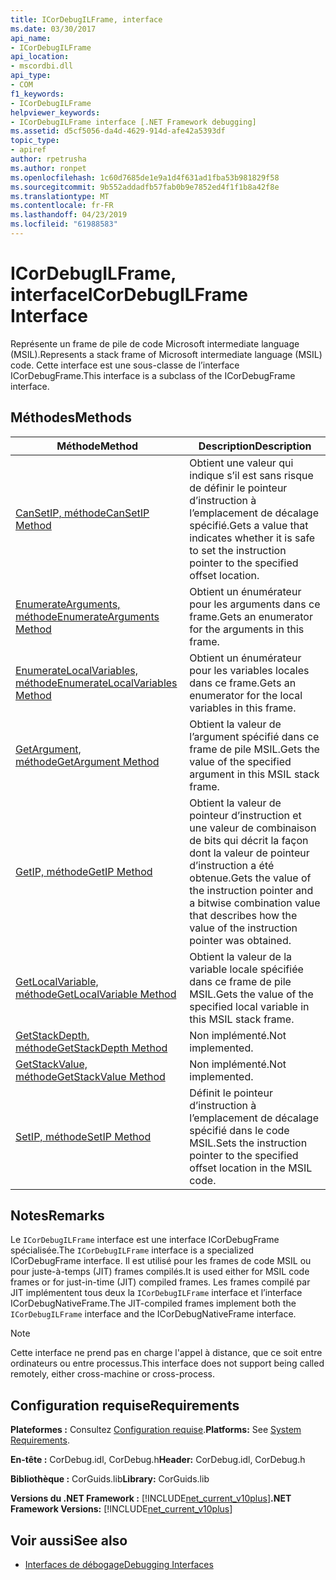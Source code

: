 ```yaml
---
title: ICorDebugILFrame, interface
ms.date: 03/30/2017
api_name:
- ICorDebugILFrame
api_location:
- mscordbi.dll
api_type:
- COM
f1_keywords:
- ICorDebugILFrame
helpviewer_keywords:
- ICorDebugILFrame interface [.NET Framework debugging]
ms.assetid: d5cf5056-da4d-4629-914d-afe42a5393df
topic_type:
- apiref
author: rpetrusha
ms.author: ronpet
ms.openlocfilehash: 1c60d7685de1e9a1d4f631ad1fba53b981829f58
ms.sourcegitcommit: 9b552addadfb57fab0b9e7852ed4f1f1b8a42f8e
ms.translationtype: MT
ms.contentlocale: fr-FR
ms.lasthandoff: 04/23/2019
ms.locfileid: "61988583"
---
```

# <a name="icordebugilframe-interface"></a><span data-ttu-id="03569-102">ICorDebugILFrame, interface</span><span class="sxs-lookup"><span data-stu-id="03569-102">ICorDebugILFrame Interface</span></span>

<span data-ttu-id="03569-103">Représente un frame de pile de code Microsoft intermediate language (MSIL).</span><span class="sxs-lookup"><span data-stu-id="03569-103">Represents a stack frame of Microsoft intermediate language (MSIL) code.</span></span> <span data-ttu-id="03569-104">Cette interface est une sous-classe de l’interface ICorDebugFrame.</span><span class="sxs-lookup"><span data-stu-id="03569-104">This interface is a subclass of the ICorDebugFrame interface.</span></span>  
  
## <a name="methods"></a><span data-ttu-id="03569-105">Méthodes</span><span class="sxs-lookup"><span data-stu-id="03569-105">Methods</span></span>  
  
|<span data-ttu-id="03569-106">Méthode</span><span class="sxs-lookup"><span data-stu-id="03569-106">Method</span></span>|<span data-ttu-id="03569-107">Description</span><span class="sxs-lookup"><span data-stu-id="03569-107">Description</span></span>|  
|------------|-----------------|  
|[<span data-ttu-id="03569-108">CanSetIP, méthode</span><span class="sxs-lookup"><span data-stu-id="03569-108">CanSetIP Method</span></span>](../../../../docs/framework/unmanaged-api/debugging/icordebugilframe-cansetip-method.md)|<span data-ttu-id="03569-109">Obtient une valeur qui indique s’il est sans risque de définir le pointeur d’instruction à l’emplacement de décalage spécifié.</span><span class="sxs-lookup"><span data-stu-id="03569-109">Gets a value that indicates whether it is safe to set the instruction pointer to the specified offset location.</span></span>|  
|[<span data-ttu-id="03569-110">EnumerateArguments, méthode</span><span class="sxs-lookup"><span data-stu-id="03569-110">EnumerateArguments Method</span></span>](../../../../docs/framework/unmanaged-api/debugging/icordebugilframe-enumeratearguments-method.md)|<span data-ttu-id="03569-111">Obtient un énumérateur pour les arguments dans ce frame.</span><span class="sxs-lookup"><span data-stu-id="03569-111">Gets an enumerator for the arguments in this frame.</span></span>|  
|[<span data-ttu-id="03569-112">EnumerateLocalVariables, méthode</span><span class="sxs-lookup"><span data-stu-id="03569-112">EnumerateLocalVariables Method</span></span>](../../../../docs/framework/unmanaged-api/debugging/icordebugilframe-enumeratelocalvariables-method.md)|<span data-ttu-id="03569-113">Obtient un énumérateur pour les variables locales dans ce frame.</span><span class="sxs-lookup"><span data-stu-id="03569-113">Gets an enumerator for the local variables in this frame.</span></span>|  
|[<span data-ttu-id="03569-114">GetArgument, méthode</span><span class="sxs-lookup"><span data-stu-id="03569-114">GetArgument Method</span></span>](../../../../docs/framework/unmanaged-api/debugging/icordebugilframe-getargument-method.md)|<span data-ttu-id="03569-115">Obtient la valeur de l’argument spécifié dans ce frame de pile MSIL.</span><span class="sxs-lookup"><span data-stu-id="03569-115">Gets the value of the specified argument in this MSIL stack frame.</span></span>|  
|[<span data-ttu-id="03569-116">GetIP, méthode</span><span class="sxs-lookup"><span data-stu-id="03569-116">GetIP Method</span></span>](../../../../docs/framework/unmanaged-api/debugging/icordebugilframe-getip-method.md)|<span data-ttu-id="03569-117">Obtient la valeur de pointeur d’instruction et une valeur de combinaison de bits qui décrit la façon dont la valeur de pointeur d’instruction a été obtenue.</span><span class="sxs-lookup"><span data-stu-id="03569-117">Gets the value of the instruction pointer and a bitwise combination value that describes how the value of the instruction pointer was obtained.</span></span>|  
|[<span data-ttu-id="03569-118">GetLocalVariable, méthode</span><span class="sxs-lookup"><span data-stu-id="03569-118">GetLocalVariable Method</span></span>](../../../../docs/framework/unmanaged-api/debugging/icordebugilframe-getlocalvariable-method.md)|<span data-ttu-id="03569-119">Obtient la valeur de la variable locale spécifiée dans ce frame de pile MSIL.</span><span class="sxs-lookup"><span data-stu-id="03569-119">Gets the value of the specified local variable in this MSIL stack frame.</span></span>|  
|[<span data-ttu-id="03569-120">GetStackDepth, méthode</span><span class="sxs-lookup"><span data-stu-id="03569-120">GetStackDepth Method</span></span>](../../../../docs/framework/unmanaged-api/debugging/icordebugilframe-getstackdepth-method.md)|<span data-ttu-id="03569-121">Non implémenté.</span><span class="sxs-lookup"><span data-stu-id="03569-121">Not implemented.</span></span>|  
|[<span data-ttu-id="03569-122">GetStackValue, méthode</span><span class="sxs-lookup"><span data-stu-id="03569-122">GetStackValue Method</span></span>](../../../../docs/framework/unmanaged-api/debugging/icordebugilframe-getstackvalue-method.md)|<span data-ttu-id="03569-123">Non implémenté.</span><span class="sxs-lookup"><span data-stu-id="03569-123">Not implemented.</span></span>|  
|[<span data-ttu-id="03569-124">SetIP, méthode</span><span class="sxs-lookup"><span data-stu-id="03569-124">SetIP Method</span></span>](../../../../docs/framework/unmanaged-api/debugging/icordebugilframe-setip-method.md)|<span data-ttu-id="03569-125">Définit le pointeur d’instruction à l’emplacement de décalage spécifié dans le code MSIL.</span><span class="sxs-lookup"><span data-stu-id="03569-125">Sets the instruction pointer to the specified offset location in the MSIL code.</span></span>|  
  
## <a name="remarks"></a><span data-ttu-id="03569-126">Notes</span><span class="sxs-lookup"><span data-stu-id="03569-126">Remarks</span></span>  
 <span data-ttu-id="03569-127">Le `ICorDebugILFrame` interface est une interface ICorDebugFrame spécialisée.</span><span class="sxs-lookup"><span data-stu-id="03569-127">The `ICorDebugILFrame` interface is a specialized ICorDebugFrame interface.</span></span> <span data-ttu-id="03569-128">Il est utilisé pour les frames de code MSIL ou pour juste-à-temps (JIT) frames compilés.</span><span class="sxs-lookup"><span data-stu-id="03569-128">It is used either for MSIL code frames or for just-in-time (JIT) compiled frames.</span></span> <span data-ttu-id="03569-129">Les frames compilé par JIT implémentent tous deux la `ICorDebugILFrame` interface et l’interface ICorDebugNativeFrame.</span><span class="sxs-lookup"><span data-stu-id="03569-129">The JIT-compiled frames implement both the `ICorDebugILFrame` interface and the ICorDebugNativeFrame interface.</span></span>  
  
> [!NOTE]
>  <span data-ttu-id="03569-130">Cette interface ne prend pas en charge l'appel à distance, que ce soit entre ordinateurs ou entre processus.</span><span class="sxs-lookup"><span data-stu-id="03569-130">This interface does not support being called remotely, either cross-machine or cross-process.</span></span>  
  
## <a name="requirements"></a><span data-ttu-id="03569-131">Configuration requise</span><span class="sxs-lookup"><span data-stu-id="03569-131">Requirements</span></span>  
 <span data-ttu-id="03569-132">**Plateformes :** Consultez [Configuration requise](../../../../docs/framework/get-started/system-requirements.md).</span><span class="sxs-lookup"><span data-stu-id="03569-132">**Platforms:** See [System Requirements](../../../../docs/framework/get-started/system-requirements.md).</span></span>  
  
 <span data-ttu-id="03569-133">**En-tête :** CorDebug.idl, CorDebug.h</span><span class="sxs-lookup"><span data-stu-id="03569-133">**Header:** CorDebug.idl, CorDebug.h</span></span>  
  
 <span data-ttu-id="03569-134">**Bibliothèque :** CorGuids.lib</span><span class="sxs-lookup"><span data-stu-id="03569-134">**Library:** CorGuids.lib</span></span>  
  
 <span data-ttu-id="03569-135">**Versions du .NET Framework :** [!INCLUDE[net_current_v10plus](../../../../includes/net-current-v10plus-md.md)]</span><span class="sxs-lookup"><span data-stu-id="03569-135">**.NET Framework Versions:** [!INCLUDE[net_current_v10plus](../../../../includes/net-current-v10plus-md.md)]</span></span>  
  
## <a name="see-also"></a><span data-ttu-id="03569-136">Voir aussi</span><span class="sxs-lookup"><span data-stu-id="03569-136">See also</span></span>

- [<span data-ttu-id="03569-137">Interfaces de débogage</span><span class="sxs-lookup"><span data-stu-id="03569-137">Debugging Interfaces</span></span>](../../../../docs/framework/unmanaged-api/debugging/debugging-interfaces.md)
